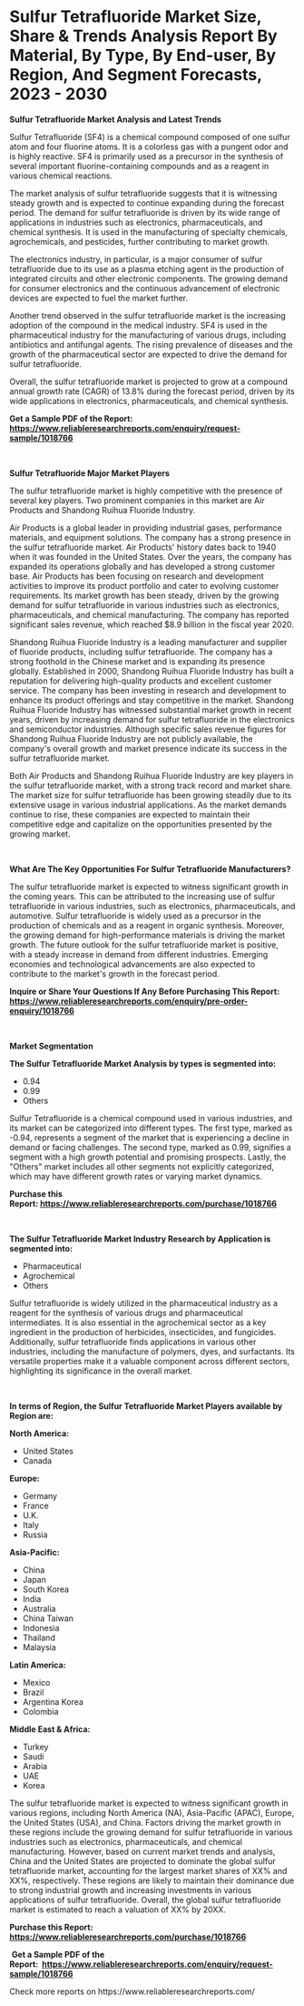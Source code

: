 <p><h1>Sulfur Tetrafluoride Market Size, Share & Trends Analysis Report By Material, By Type, By End-user, By Region, And Segment Forecasts, 2023 - 2030</h1></p><p><strong>Sulfur Tetrafluoride Market Analysis and Latest Trends</strong></p>
<p><p>Sulfur Tetrafluoride (SF4) is a chemical compound composed of one sulfur atom and four fluorine atoms. It is a colorless gas with a pungent odor and is highly reactive. SF4 is primarily used as a precursor in the synthesis of several important fluorine-containing compounds and as a reagent in various chemical reactions.</p><p>The market analysis of sulfur tetrafluoride suggests that it is witnessing steady growth and is expected to continue expanding during the forecast period. The demand for sulfur tetrafluoride is driven by its wide range of applications in industries such as electronics, pharmaceuticals, and chemical synthesis. It is used in the manufacturing of specialty chemicals, agrochemicals, and pesticides, further contributing to market growth.</p><p>The electronics industry, in particular, is a major consumer of sulfur tetrafluoride due to its use as a plasma etching agent in the production of integrated circuits and other electronic components. The growing demand for consumer electronics and the continuous advancement of electronic devices are expected to fuel the market further.</p><p>Another trend observed in the sulfur tetrafluoride market is the increasing adoption of the compound in the medical industry. SF4 is used in the pharmaceutical industry for the manufacturing of various drugs, including antibiotics and antifungal agents. The rising prevalence of diseases and the growth of the pharmaceutical sector are expected to drive the demand for sulfur tetrafluoride.</p><p>Overall, the sulfur tetrafluoride market is projected to grow at a compound annual growth rate (CAGR) of 13.8% during the forecast period, driven by its wide applications in electronics, pharmaceuticals, and chemical synthesis.</p></p>
<p><strong>Get a Sample PDF of the Report:&nbsp; <a href="https://www.reliableresearchreports.com/enquiry/request-sample/1018766">https://www.reliableresearchreports.com/enquiry/request-sample/1018766</a></strong></p>
<p>&nbsp;</p>
<p><strong>Sulfur Tetrafluoride Major Market Players</strong></p>
<p><p>The sulfur tetrafluoride market is highly competitive with the presence of several key players. Two prominent companies in this market are Air Products and Shandong Ruihua Fluoride Industry.</p><p>Air Products is a global leader in providing industrial gases, performance materials, and equipment solutions. The company has a strong presence in the sulfur tetrafluoride market. Air Products' history dates back to 1940 when it was founded in the United States. Over the years, the company has expanded its operations globally and has developed a strong customer base. Air Products has been focusing on research and development activities to improve its product portfolio and cater to evolving customer requirements. Its market growth has been steady, driven by the growing demand for sulfur tetrafluoride in various industries such as electronics, pharmaceuticals, and chemical manufacturing. The company has reported significant sales revenue, which reached $8.9 billion in the fiscal year 2020.</p><p>Shandong Ruihua Fluoride Industry is a leading manufacturer and supplier of fluoride products, including sulfur tetrafluoride. The company has a strong foothold in the Chinese market and is expanding its presence globally. Established in 2000, Shandong Ruihua Fluoride Industry has built a reputation for delivering high-quality products and excellent customer service. The company has been investing in research and development to enhance its product offerings and stay competitive in the market. Shandong Ruihua Fluoride Industry has witnessed substantial market growth in recent years, driven by increasing demand for sulfur tetrafluoride in the electronics and semiconductor industries. Although specific sales revenue figures for Shandong Ruihua Fluoride Industry are not publicly available, the company's overall growth and market presence indicate its success in the sulfur tetrafluoride market.</p><p>Both Air Products and Shandong Ruihua Fluoride Industry are key players in the sulfur tetrafluoride market, with a strong track record and market share. The market size for sulfur tetrafluoride has been growing steadily due to its extensive usage in various industrial applications. As the market demands continue to rise, these companies are expected to maintain their competitive edge and capitalize on the opportunities presented by the growing market.</p></p>
<p>&nbsp;</p>
<p><strong>What Are The Key Opportunities For Sulfur Tetrafluoride Manufacturers?</strong></p>
<p><p>The sulfur tetrafluoride market is expected to witness significant growth in the coming years. This can be attributed to the increasing use of sulfur tetrafluoride in various industries, such as electronics, pharmaceuticals, and automotive. Sulfur tetrafluoride is widely used as a precursor in the production of chemicals and as a reagent in organic synthesis. Moreover, the growing demand for high-performance materials is driving the market growth. The future outlook for the sulfur tetrafluoride market is positive, with a steady increase in demand from different industries. Emerging economies and technological advancements are also expected to contribute to the market's growth in the forecast period.</p></p>
<p><strong>Inquire or Share Your Questions If Any Before Purchasing This Report: <a href="https://www.reliableresearchreports.com/enquiry/pre-order-enquiry/1018766">https://www.reliableresearchreports.com/enquiry/pre-order-enquiry/1018766</a></strong></p>
<p>&nbsp;</p>
<p><strong>Market Segmentation</strong></p>
<p><strong>The Sulfur Tetrafluoride Market Analysis by types is segmented into:</strong></p>
<p><ul><li>0.94</li><li>0.99</li><li>Others</li></ul></p>
<p><p>Sulfur Tetrafluoride is a chemical compound used in various industries, and its market can be categorized into different types. The first type, marked as -0.94, represents a segment of the market that is experiencing a decline in demand or facing challenges. The second type, marked as 0.99, signifies a segment with a high growth potential and promising prospects. Lastly, the "Others" market includes all other segments not explicitly categorized, which may have different growth rates or varying market dynamics.</p></p>
<p><strong>Purchase this Report:&nbsp;<a href="https://www.reliableresearchreports.com/purchase/1018766">https://www.reliableresearchreports.com/purchase/1018766</a></strong></p>
<p>&nbsp;</p>
<p><strong>The Sulfur Tetrafluoride Market Industry Research by Application is segmented into:</strong></p>
<p><ul><li>Pharmaceutical</li><li>Agrochemical</li><li>Others</li></ul></p>
<p><p>Sulfur tetrafluoride is widely utilized in the pharmaceutical industry as a reagent for the synthesis of various drugs and pharmaceutical intermediates. It is also essential in the agrochemical sector as a key ingredient in the production of herbicides, insecticides, and fungicides. Additionally, sulfur tetrafluoride finds applications in various other industries, including the manufacture of polymers, dyes, and surfactants. Its versatile properties make it a valuable component across different sectors, highlighting its significance in the overall market.</p></p>
<p>&nbsp;</p>
<p><strong>In terms of Region, the Sulfur Tetrafluoride Market Players available by Region are:</strong></p>
<p>
    <p> <strong> North America: </strong>
        <ul>
            <li>United States</li>
            <li>Canada</li>
        </ul>
        </p> 
    <p> <strong> Europe: </strong>
        <ul>
            <li>Germany</li>
            <li>France</li>
            <li>U.K.</li>
            <li>Italy</li>
            <li>Russia</li>
        </ul>
        </p> 
    <p> <strong> Asia-Pacific: </strong>
        <ul>
            <li>China</li>
            <li>Japan</li>
            <li>South Korea</li>
            <li>India</li>
            <li>Australia</li>
            <li>China Taiwan</li>
            <li>Indonesia</li>
            <li>Thailand</li>
            <li>Malaysia</li>
        </ul>
        </p> 
    <p> <strong> Latin America: </strong>
        <ul>
            <li>Mexico</li>
            <li>Brazil</li>
            <li>Argentina Korea</li>
            <li>Colombia</li>
        </ul>
        </p> 
    <p> <strong> Middle East & Africa: </strong>
        <ul>
            <li>Turkey</li>
            <li>Saudi</li>
            <li>Arabia</li>
            <li>UAE</li>
            <li>Korea</li>
        </ul>
    </p>
    </p>
<p><p>The sulfur tetrafluoride market is expected to witness significant growth in various regions, including North America (NA), Asia-Pacific (APAC), Europe, the United States (USA), and China. Factors driving the market growth in these regions include the growing demand for sulfur tetrafluoride in various industries such as electronics, pharmaceuticals, and chemical manufacturing. However, based on current market trends and analysis, China and the United States are projected to dominate the global sulfur tetrafluoride market, accounting for the largest market shares of XX% and XX%, respectively. These regions are likely to maintain their dominance due to strong industrial growth and increasing investments in various applications of sulfur tetrafluoride. Overall, the global sulfur tetrafluoride market is estimated to reach a valuation of XX% by 20XX.</p></p>
<p><strong>Purchase this Report: <a href="https://www.reliableresearchreports.com/purchase/1018766">https://www.reliableresearchreports.com/purchase/1018766</a></strong></p>
<p>&nbsp;<strong>Get a Sample PDF of the Report:&nbsp;&nbsp;<a href="https://www.reliableresearchreports.com/enquiry/request-sample/1018766">https://www.reliableresearchreports.com/enquiry/request-sample/1018766</a></strong></p>
<p><strong></strong></p>
<p>Check more reports on https://www.reliableresearchreports.com/</p>